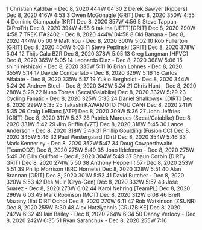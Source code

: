 1   Christian Kaldbar  -  Dec 8, 2020   444W   04:30
2   Derek Sawyer  [Rippers]  Dec 8, 2020   416W   4:53
3   Owen McGonagle  [GRIT]  Dec 8, 2020   350W   4:55
4   Dominic Giampaolo  [KRT]  Dec 8, 2020   357W   4:56
5   Steve Tappan  (XProTri)  Dec 8, 2020   394W   4:58
6   tak ina  [JETT][GRIT]  Dec 8, 2020   290W   4:58
7   TREK ITA2402  -  Dec 8, 2020   444W   04:58
8   Oki Banana  -  Dec 8, 2020   444W   05:00
9   Matt You  -  Dec 8, 2020   300W   5:02
10   Rob Fullerton  [GRIT]  Dec 8, 2020   404W   5:03
11   Steve Peplinski  [GRIT]  Dec 8, 2020   378W   5:04
12   Thijs Calu  BZR  Dec 8, 2020   378W   5:05
13   Greg Langman  [HPVC]  Dec 8, 2020   365W   5:05
14   Leonardo Diaz  -  Dec 8, 2020   368W   5:06
15   shinji nishizaki  -  Dec 8, 2020   335W   5:11
16   Brian Lohnes  -  Dec 8, 2020   355W   5:14
17   Davide Comberlato  -  Dec 8, 2020   329W   5:16
18   Carlos Alfaiate  -  Dec 8, 2020   335W   5:17
19   Yukio Bergholdt  -  Dec 8, 2020   344W   5:24
20   Andrew Steel  -  Dec 8, 2020   342W   5:24
21   Chris Hunt  -  Dec 8, 2020   288W   5:29
22   Nuno Torres  (Secai/Gaiabike)  Dec 8, 2020   332W   5:29
23   Cycling Fanatic  -  Dec 8, 2020   325W   5:35
24   Daniel Shalkowski  [DIRT]  Dec 8, 2020   299W   5:35
25   Takashi KAWAMOTO  (YOU CAN)  Dec 8, 2020   241W   5:35
26   Craig LeBlanc  [ATP]  Dec 8, 2020   309W   5:36
27   John Jeffries  {GRIT}  Dec 8, 2020   311W   5:37
28   Patrick Marques  (Secai/Gaiabike)  Dec 8, 2020   331W   5:42
29   Jim Griffin  (VZT)  Dec 8, 2020   318W   5:45
30   Lance Anderson  -  Dec 8, 2020   318W   5:46
31   Phillip Goulding  (Fusion CC)  Dec 8, 2020   345W   5:46
32   Paul Westergaard  [Dirt]  Dec 8, 2020   354W   5:46
33   Mark Kennerley  -  Dec 8, 2020   352W   5:47
34   Doug Cowperthwaite  [TeamODZ]  Dec 8, 2020   275W   5:49
35   Joao Ildefonso  -  Dec 8, 2020   275W   5:49
36   Billy Guilford  -  Dec 8, 2020   304W   5:49
37   Shaun Corbin  (DIRTy GRIT)  Dec 8, 2020   274W   5:50
38   Anthony Heppell  ( 57)  Dec 8, 2020   253W   5:51
39   Philip Morrison  (BRC Hornets)  Dec 8, 2020   328W   5:51
40   Alan Brannan  [GRIT]  Dec 8, 2020   301W   5:52
41   David Butcher  -  Dec 8, 2020   320W   5:53
42   Des Muir  (Cryo-Gen)  Dec 8, 2020   332W   5:57
43   Jose Suarez  -  Dec 8, 2020   273W   6:02
44   Karol Nehring  [TeamPL]  Dec 8, 2020   296W   6:03
45   Mark Robinson  (MCT)  Dec 8, 2020   312W   6:08
46   Brett Mazany  (Eat DIRT Ocho)  Dec 8, 2020   270W   6:11
47   Rob Watkinson  (ZSUNR)  Dec 8, 2020   255W   6:30
48   Alex Hatziyannis  [CRUZBIKE]  Dec 8, 2020   242W   6:32
49   Iain Bailey  -  Dec 8, 2020   264W   6:34
50   Danny Verlooy  -  Dec 8, 2020   242W   6:35
51   Ryan Saranchuk  -  Dec 8, 2020   255W   7:16
